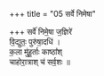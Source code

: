 +++
title = "05 सर्वे निमेषा"

+++
सर्वे॑ निमे॒षा ज॒ज्ञिरे॑  
वि॒द्युतः॒ पुरु॑षा॒दधि॑ ।  
क॒ला मु॑हू॒र्ताः काष्ठा᳚श्  
चाहोरा॒त्राश् च॑ सर्व॒शः ॥